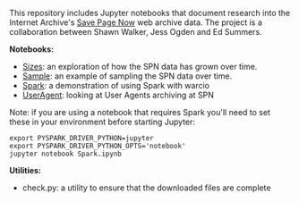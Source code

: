 This repository includes Jupyter notebooks that document research into the
Internet Archive's [Save Page Now] web archive data. The project is a
collaboration between Shawn Walker, Jess Ogden and Ed Summers.

**Notebooks:**

- [Sizes]: an exploration of how the SPN data has grown over time.
- [Sample]: an example of sampling the SPN data over time.
- [Spark]: a demonstration of using Spark with warcio
- [UserAgent]: looking at User Agents archiving at SPN

Note: if you are using a notebook that requires Spark you'll need to set these
in your environment before starting Jupyter:

    export PYSPARK_DRIVER_PYTHON=jupyter
    export PYSPARK_DRIVER_PYTHON_OPTS='notebook'
    jupyter notebook Spark.ipynb

**Utilities:**

- check.py: a utility to ensure that the downloaded files are complete

[Sizes]: https://github.com/edsu/spn/blob/master/notebooks/Sizes.ipynb
[Sample]: https://github.com/edsu/spn/blob/master/notebooks/Sample.ipynb
[Spark]: https://github.com/edsu/spn/blob/master/notebooks/Spark.ipynb
[UserAgent]: https://github.com/edsu/spn/blob/master/notebooks/UserAgent.ipynb
[Save Page Now]: https://wayback.archive.org
